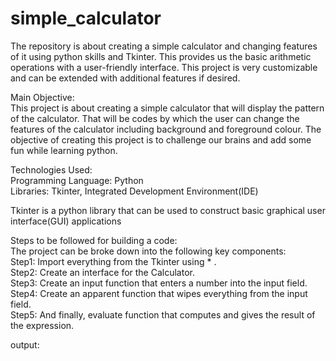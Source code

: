 # simple_calculator
                                                                                                            
The repository is about creating a simple calculator and changing features of it using python skills and Tkinter. This provides us the basic arithmetic operations with a user-friendly interface. This project is very customizable and can be extended with additional features if desired. 

Main Objective:                                                                               
This project is about creating a simple calculator that will display the pattern of the calculator. That will be codes by which the user can change the features of the calculator including background and foreground colour. The objective of creating this project is to challenge our brains and add some fun while learning python.

Technologies Used:                                                                             
Programming Language: Python                                                                                    
Libraries: Tkinter, Integrated Development Environment(IDE) 

Tkinter is a python library that can be used to construct basic graphical user interface(GUI) applications
   
Steps to be followed for building a code:                                                                                            
The project can be broke down into the following key components:                                                                
Step1: Import everything from the Tkinter using *  .                                                           
Step2: Create an interface for the Calculator.                                                                     
Step3: Create an input function that enters a number into the  input  field.                     
Step4: Create an apparent function that wipes everything from the input field.                                                                                                    
Step5: And finally, evaluate function that computes and gives the result of  the expression.

output:
